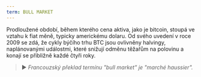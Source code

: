 ```yaml
---
term: BULL MARKET
---
```


Prodloužené období, během kterého cena aktiva, jako je bitcoin, stoupá ve vztahu k fiat měně, typicky americkému dolaru. Od svého uvedení v roce 2009 se zdá, že cykly býčího trhu BTC jsou ovlivněny halvingy, naplánovanými událostmi, které snižují odměnu těžařům na polovinu a konají se přibližně každé čtyři roky.

> ► *Francouzský překlad termínu "bull market" je "marché haussier".*